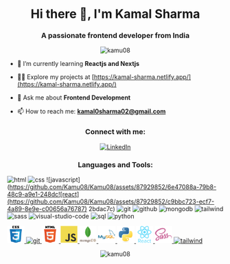 <h1 align="center">Hi there 👋, I'm Kamal Sharma</h1>
<h3 align="center">A passionate frontend developer from India</h3>

<p align="center"> <img src="https://komarev.com/ghpvc/?username=kamu08&label=Profile%20views&color=0e75b6&style=flat" alt="kamu08" /> </p>

- 🌱 I’m currently learning **Reactjs and Nextjs**

- 👨‍💻 Explore my projects at [https://kamal-sharma.netlify.app/](https://kamal-sharma.netlify.app/)

- 💬 Ask me about **Frontend Development**

- 📫 How to reach me: **kamal0sharma02@gmail.com**

<h3 align="center">Connect with me:</h3>
<p align="center">
  <a href="https://www.linkedin.com/in/kamal-sharma-2a654a191/" target="_blank">
    <img src="https://raw.githubusercontent.com/rahuldkjain/github-profile-readme-generator/master/src/images/icons/Social/linked-in-alt.svg" alt="LinkedIn" height="30" width="40" />
  </a>
</p>

<h3 align="center">Languages and Tools:</h3>
<p align="center">

  ![html](https://github.com/Kamu08/Kamu08/assets/87929852/b0e8b7aa-6411-4802-bef4-520a7fb860f4)
![css](https://github.com/Kamu08/Kamu08/assets/87929852/9c15d07f-42de-432f-b052-b774f0e6fca2)
![javascript](https://github.com/Kamu08/Kamu08/assets/87929852/6e47088a-79b8-48c9-a9e1-248dc![react](https://github.com/Kamu08/Kamu08/assets/87929852/c9bbc723-ecf7-4a89-8e9e-c00656a76787)
2bdac7c)
![git](https://github.com/Kamu08/Kamu08/assets/87929852/e709c92b-760e-4659-8e72-e877d253b966)
![github](https://github.com/Kamu08/Kamu08/assets/87929852/8cebf4ae-40d5-4714-b6b5-ff2ec8640cd9)
![mongodb](https://github.com/Kamu08/Kamu08/assets/87929852/5a8182e5-33f6-4f50-88eb-f8bd1132913c)
![tailwind](https://github.com/Kamu08/Kamu08/assets/87929852/0be9fc73-2773-4e47-bbd6-dabe165a27cd)
![sass](https://github.com/Kamu08/Kamu08/assets/87929852/5d02abae-2f1a-47a5-a01b-ba6cb3a08b94)
![visual-studio-code](https://github.com/Kamu08/Kamu08/assets/87929852/23ded90d-61b5-4258-ac09-eb8d45165cae)
![sql](https://github.com/Kamu08/Kamu08/assets/87929852/3f503ea8-3623-408a-b553-522abffd2e89)
![python](https://github.com/Kamu08/Kamu08/assets/87929852/8c5d6cf5-a70e-4fc6-8363-917eb66186c8)

  <a href="https://www.w3schools.com/css/" target="_blank" rel="noreferrer">
    <img src="https://raw.githubusercontent.com/devicons/devicon/master/icons/css3/css3-original-wordmark.svg" alt="css3" width="40" height="40"/>
  </a>
  <a href="https://git-scm.com/" target="_blank" rel="noreferrer">
    <img src="https://www.vectorlogo.zone/logos/git-scm/git-scm-icon.svg" alt="git" width="40" height="40"/>
  </a>
  <a href="https://www.w3.org/html/" target="_blank" rel="noreferrer">
    <img src="https://raw.githubusercontent.com/devicons/devicon/master/icons/html5/html5-original-wordmark.svg" alt="html5" width="40" height="40"/>
  </a>
  <a href="https://developer.mozilla.org/en-US/docs/Web/JavaScript" target="_blank" rel="noreferrer">
    <img src="https://raw.githubusercontent.com/devicons/devicon/master/icons/javascript/javascript-original.svg" alt="javascript" width="40" height="40"/>
  </a>
  <a href="https://www.mongodb.com/" target="_blank" rel="noreferrer">
    <img src="https://raw.githubusercontent.com/devicons/devicon/master/icons/mongodb/mongodb-original-wordmark.svg" alt="mongodb" width="40" height="40"/>
  </a>
  <a href="https://www.mysql.com/" target="_blank" rel="noreferrer">
    <img src="https://raw.githubusercontent.com/devicons/devicon/master/icons/mysql/mysql-original-wordmark.svg" alt="mysql" width="40" height="40"/>
  </a>
  <a href="https://www.python.org" target="_blank" rel="noreferrer">
    <img src="https://raw.githubusercontent.com/devicons/devicon/master/icons/python/python-original.svg" alt="python" width="40" height="40"/>
  </a>
  <a href="https://reactjs.org/" target="_blank" rel="noreferrer">
    <img src="https://raw.githubusercontent.com/devicons/devicon/master/icons/react/react-original-wordmark.svg" alt="react" width="40" height="40"/>
  </a>
  <a href="https://sass-lang.com" target="_blank" rel="noreferrer">
    <img src="https://raw.githubusercontent.com/devicons/devicon/master/icons/sass/sass-original.svg" alt="sass" width="40" height="40"/>
  </a>
  <a href="https://tailwindcss.com/" target="_blank" rel="noreferrer">
    <img src="https://www.vectorlogo.zone/logos/tailwindcss/tailwindcss-icon.svg" alt="tailwind" width="40" height="40"/>
  </a>
</p>

<p align="center">
  <img src="https://github-readme-stats.vercel.app/api/top-langs?username=kamu08&show_icons=true&locale=en&layout=compact" alt="kamu08" />
</p>
